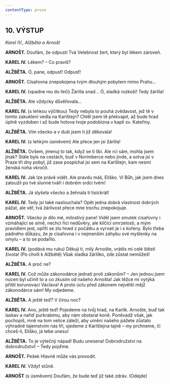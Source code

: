 ```yaml
---
contentType: prose
---
```


<section>

## 10\. VÝSTUP 

_Karel IV., Alžběta a Arnošt_  

</section>

<section>

**ARNOŠT.** Doufám, že odpustí Tvá Velebnost žert, který byl lékem zároveň.

**KAREL IV.** Lékem? – Co pravíš?

**ALŽBĚTA.** Ó, pane, odpusť! Odpusť!

**ARNOŠT.** Císařovna znepokojena tvým dlouhým pobytem mimo Prahu...

**KAREL IV.** (vpadne mu do řeči) Žárlila snad... Ó, sladká rozkoši! Tedy žárlila!

**ALŽBĚTA.** Ale vždycky důvěřovala...

**KAREL IV.** (s lehkou výčitkou) Tedy nebyla to pouhá zvědavost, jež tě v tomto zakuklení vedla na Karlštejn? Chtěl jsem tě překvapit, až bude hrad úplně vyzdoben i až bude hotova tvoje podobizna v kapli sv. Kateřiny.

**ALŽBĚTA.** Vím všecko a v duši jsem ti již děkovala!

**KAREL IV.** (s lehkým úsměvem) Ale přece jen jsi žárlila!

**ALŽBĚTA.** Ovšem, jmenuj to tak, když se ti líbí. Ale rci sám, mohla jsem jinak? Stále byls na cestách, buď v Norimberce nebo jinde, a sotva jsi v Praze tři dny pobyl, již zase pospíchal jsi sem na Karlštejn, kam nesmí ženská noha vkročit.

**KAREL IV.** Jak lze právě vidět. Ale pravdu máš, Eliško. Ví Bůh, jak jsem dnes zatoužil po tvé slunné tváři i dobrém srdci tvém!

**ALŽBĚTA.** Já slyšela všecko a žehnala ti tisíckrát!

**KAREL IV.** Tedy jsi také naslouchala? Opět jedna dobrá vlastnost dobrých pážat, ale věř, tvá žárlivost přece mne trochu znepokojuje.

**ARNOŠT.** Všecko je dílo mé, milostivý pane! Viděl jsem smutek císařovny i vzmáhající se símě, nechci říci nedůvěry, ale klíčící omrzelosti, a mým pravidlem jest, opříti se zlu hned z počátku a vyrvati je i s kořeny. Bylo třeba pádného důkazu, že je císařovna i v nejmenším záhybu své myšlenky na omylu – a to se podařilo.

**KAREL IV.** (podává mu ruku) Děkuji ti, milý Arnošte, vrátils mi celé štěstí života! (Po chvíli k Alžbětě) Však sladká žárlilko, zde zůstat nemůžeš!

**ALŽBĚTA.** A proč ne?

**KAREL IV.** Což může zákonodárce jednati proti zákonům? – Jen jednou jsem nucen byl učinit to a co zkusím od našeho Arnošta! Jak těžce mi vytýká příští korunovaci Václava! A proto úctu před zákonem největší mějž zákonodárce sám! My odjedeme.

**ALŽBĚTA.** A ještě teď? V čirou noc?

**KAREL IV.** Ano, ještě teď! Pojedeme na tvůj hrad, na Karlík. Arnošte, buď tak laskav a nařiď purkrabímu, aby nám obstaral koně. Poněvadž však, jak pochopíš, mně na tom velice záleží, aby umění našeho pážete zůstalo výhradně tajemstvím nás tří, ujedeme z Karlštejna tajně – my prchneme, či chceš-li, Eliško, já tebe unesu!

**ALŽBĚTA.** To je výtečný nápad! Budu unesena! Dobrodružství na dobrodružství! – Tedy pojďme.

**ARNOŠT.** Pešek Hlavně může vás provodit.

**KAREL IV.** Vždyť stůně.

**ARNOŠT** (s úsměvem) Doufám, že bude teď již také zdráv. (Odejde)

</section>

